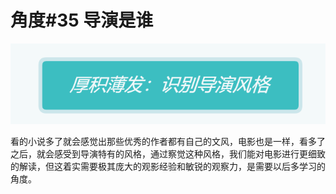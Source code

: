 # 角度\#35 导演是谁

![](../.gitbook/assets/image%20%2829%29.png)

看的小说多了就会感觉出那些优秀的作者都有自己的文风，电影也是一样，看多了之后，就会感受到导演特有的风格，通过察觉这种风格，我们能对电影进行更细致的解读，但这着实需要极其庞大的观影经验和敏锐的观察力，是需要以后多学习的角度。

